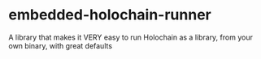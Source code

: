 # embedded-holochain-runner
A library that makes it VERY easy to run Holochain as a library, from your own binary, with great defaults
